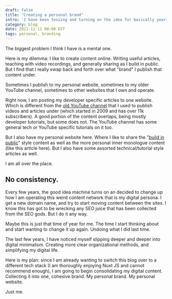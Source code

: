 ```yaml
---
draft: false
title: "Creating a personal brand"
intro: 'I have been tossing and turning on the idea for basically years. Swaying back and forth, with varying levels of commitment, on building a "personal brand" for all of my content online.'
category: blog
date: 2021-11-11 00:00 EST
tags: personal, branding
---
```


The biggest problem I think I have is a mental one.

Here is my dilemma: I like to create content online. Writing useful articles, teaching with video recordings, and generally sharing as I build in public. But I find that I really swap back and forth over what "brand" I publish that content under.

Sometimes I publish to my personal website, sometimes to my older YouTube channel, sometimes to other websites that I own and operate.

Right now, I am posting my developer specific articles to one website. Which is different from the [old YouTube channel](https://www.youtube.com/channel/UCpmyKWv4k8GpsnKrFxRJIxg) that I used to publish videos and articles under (which started in 2009 and has over 11k subscribers). A good portion of the content overlaps, being mostly developer tutorials, but some does not. The YouTube channel has some general tech or YouTube specific tutorials on it too.

But I also have my personal website here. Where I like to share the "[build in public](/newsletter)" style content as well as the more personal inner monologue content (like this article here). But I also have some assorted technical/tutorial style articles as well.

I am all over the place.

## No consistency.

Every few years, the good idea machine turns on an decided to change up how I am operating this weird content network that is my digital persona. I get a new domain name, and try to start moving content between the sites. I know this has got to be wrecking any SEO juice that has been collected from the SEO gods. But I do it any way.

Maybe this is just that time of year for me. The time I start thinking about and start wanting to change it up again. Undoing what I did last time.

The last few years, I have noticed myself slipping deeper and deeper into digital minimalism. Creating more clear organizational methods, and simplifying my digital life.

Here is my plan: since I am already wanting to switch this blog over to a different tech stack (I am thoroughly enjoying Nuxt JS and cannot recommend enough), I am going to begin consolidating my digital content. Collecting it into one, cohesive brand. My personal brand. My personal website.

Just me.
